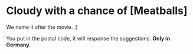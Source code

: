 # Cloudy with a chance of [Meatballs]
We name it after the movie. :)

You put in the postal code, it will response the suggestions. 
**Only in Germany.** 
